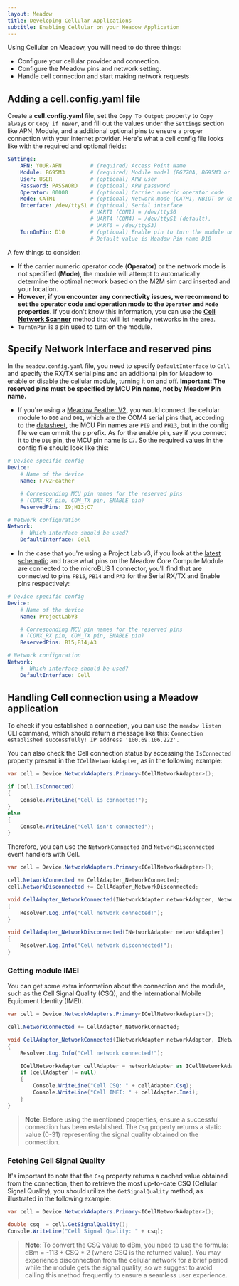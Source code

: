 ```yaml
---
layout: Meadow
title: Developing Cellular Applications
subtitle: Enabling Cellular on your Meadow Application
---
```


Using Cellular on Meadow, you will need to do three things:

* Configure your cellular provider and connection.
* Configure the Meadow pins and network setting.
* Handle cell connection and start making network requests

## Adding a cell.config.yaml file

Create a **cell.config.yaml** file, set the `Copy To Output` property to `Copy always` or `Copy if newer`, and fill out the values under the `Settings` section like APN, Module, and a additional optional pins to ensure a proper connection with your internet provider. Here's what a cell config file looks like with the required and optional fields:

```yaml
Settings:
    APN: YOUR-APN         # (required) Access Point Name
    Module: BG95M3        # (required) Module model (BG770A, BG95M3 or M95)
    User: USER            # (optional) APN user
    Password: PASSWORD    # (optional) APN password
    Operator: 00000       # (optional) Carrier numeric operator code
    Mode: CATM1           # (optional) Network mode (CATM1, NBIOT or GSM)
    Interface: /dev/ttyS1 # (optional) Serial interface
                          # UART1 (COM1) = /dev/ttyS0
                          # UART4 (COM4) = /dev/ttyS1 (default),
                          # UART6 = /dev/ttyS3)
    TurnOnPin: D10        # (optional) Enable pin to turn the module on/off.
                          # Default value is Meadow Pin name D10
```

A few things to consider:

* If the carrier numeric operator code (**Operator**) or the network mode is not specified (**Mode**), the module will attempt to automatically determine the optimal network based on the M2M sim card inserted and your location.
* **However, if you encounter any connectivity issues, we recommend to set the operator code and operation mode to the `Operator` and `Mode` properties**. If you don't know this information, you can use the [**Cell Network Scanner**](#scanning-cell-networks) method that will list nearby networks in the area.
* `TurnOnPin` is a pin used to turn on the module.

## Specify Network Interface and reserved pins

In the `meadow.config.yaml` file, you need to specify `DefaultInterface` to `Cell` and specify the RX/TX serial pins and an additional pin for Meadow to enable or disable the cellular module, turning it on and off. **Important: The reserved pins must be specified by MCU Pin name, not by Meadow Pin name.**

* If you're using a [Meadow Feather V2](https://developer.wildernesslabs.co/Common_Files/Meadow_F7v2_Micro_Pinout.svg), you would connect the cellular module to `D00` and `D01`, which are the COM4 serial pins that, according to the [datasheet](https://developer.wildernesslabs.co/Meadow/Meadow_Basics/Hardware/Wilderness_Labs_Meadow_F7v2_Datasheet.pdf), the MCU Pin names are `PI9` and `PH13`, but in the config file we can ommit the `p` prefix. As for the enable pin, say if you connect it to the `D10` pin, the MCU pin name is `C7`. So the required values in the config file should look like this:

```yaml
# Device specific config
Device:
    # Name of the device
    Name: F7v2Feather

    # Corresponding MCU pin names for the reserved pins
    # (COMX_RX pin, COM_TX pin, ENABLE pin)
    ReservedPins: I9;H13;C7

# Network configuration
Network:
    #  Which interface should be used?
    DefaultInterface: Cell
```

* In the case that you're using a Project Lab v3, if you look at the [latest schematic](https://github.com/WildernessLabs/Meadow.ProjectLab/blob/main/Hardware/v3.e/Schematic.pdf) and trace what pins on the Meadow Core Compute Module are connected to the microBUS 1 connector, you'll find that are connected to pins `PB15`, `PB14` and `PA3` for the Serial RX/TX and Enable pins respectively:

```yaml
# Device specific config
Device:
    # Name of the device
    Name: ProjectLabV3

    # Corresponding MCU pin names for the reserved pins
    # (COMX_RX pin, COM_TX pin, ENABLE pin)
    ReservedPins: B15;B14;A3

# Network configuration
Network:
    #  Which interface should be used?
    DefaultInterface: Cell
```

## Handling Cell connection using a Meadow application

To check if you established a connection, you can use the `meadow listen` CLI command, which should return a message like this:
`Connection established successfully! IP address '100.69.106.222'.`

You can also check the Cell connection status by accessing the `IsConnected` property present in the `ICellNetworkAdapter`, as in the following example:

```csharp
var cell = Device.NetworkAdapters.Primary<ICellNetworkAdapter>();

if (cell.IsConnected)
{
    Console.WriteLine("Cell is connected!");
}
else
{
    Console.WriteLine("Cell isn't connected");
}
```

Therefore, you can use the `NetworkConnected` and `NetworkDisconnected` event handlers with Cell.

```csharp
var cell = Device.NetworkAdapters.Primary<ICellNetworkAdapter>();

cell.NetworkConnected += CellAdapter_NetworkConnected;
cell.NetworkDisconnected += CellAdapter_NetworkDisconnected;

void CellAdapter_NetworkConnected(INetworkAdapter networkAdapter, NetworkConnectionEventArgs e)
{
    Resolver.Log.Info("Cell network connected!");
}

void CellAdapter_NetworkDisconnected(INetworkAdapter networkAdapter)
{
    Resolver.Log.Info("Cell network disconnected!");
}
```

### Getting module IMEI

You can get some extra information about the connection and the module, such as the Cell Signal Quality (CSQ), and the International Mobile Equipment Identity (IMEI).

```csharp
var cell = Device.NetworkAdapters.Primary<ICellNetworkAdapter>();

cell.NetworkConnected += CellAdapter_NetworkConnected;

void CellAdapter_NetworkConnected(INetworkAdapter networkAdapter, INetworkAdapter networkAdapter)
{
    Resolver.Log.Info("Cell network connected!");

    ICellNetworkAdapter cellAdapter = networkAdapter as ICellNetworkAdapter;
    if (cellAdapter != null)
    {
        Console.WriteLine("Cell CSQ: " + cellAdapter.Csq);
        Console.WriteLine("Cell IMEI: " + cellAdapter.Imei);
    }
}
```

> **Note**: Before using the mentioned properties, ensure a successful connection has been established. The `Csq` property returns a static value (0-31) representing the signal quality obtained on the connection.

### Fetching Cell Signal Quality

It's important to note that the `Csq` property returns a cached value obtained from the connection, then to retrieve the most up-to-date CSQ (Cellular Signal Quality), you should utilize the `GetSignalQuality` method, as illustrated in the following example:

```csharp
var cell = Device.NetworkAdapters.Primary<ICellNetworkAdapter>();

double csq  = cell.GetSignalQuality();
Console.WriteLine("Cell Signal Quality: " + csq);
```

> **Note**: To convert the CSQ value to dBm, you need to use the formula: dBm = -113 + CSQ * 2 (where CSQ is the returned value). You may experience disconnection from the cellular network for a brief period while the module gets the signal quality, so we suggest to avoid calling this method frequently to ensure a seamless user experience.
